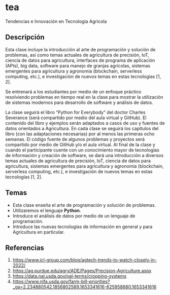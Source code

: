 # tea
Tendencias e Innovación en Tecnología Agrícola


## Descripción
Esta clase incluye la introducción al arte de programación y solución de problemas, así como temas actuales de agricultura de precisión, IoT, ciencia de datos para agricultura, interfaces de programa de aplicación (APIs), big data, software para manejo de granjas agrícolas, sistemas emergentes para agricultura y agronomía (blockchain, serverless computing, etc.), e investigación de nuevos temas en estas tecnologías [1, 2]. 

Se entrenará a los estudiantes por medio de un enfoque práctico resolviendo problemas en tiempo real en la clase para mostrar la utilización de sistemas modernos para desarrollo de software y análisis de datos. 

La clase seguirá el libro “Python for Everybody” del doctor Charles Severance (será compartido por medio del aula virtual y GitHub). El contenido del libro y ejemplos serán adaptados a casos de uso y fuentes de datos orientados a Agricultura. En cada clase se seguirá los capítulos del libro (con las adaptaciones necesarias) por al menos las primeras ocho semanas. El código fuente de algunos problemas y proyectos será compartido por medio de GitHub y/o el aula virtual. Al final de la clase y cuando el participante cuente con un conocimiento mayor de tecnologías de información y creación de software, se dará una introducción a diversos temas actuales de agricultura de precisión, IoT, ciencia de datos para agricultura, sistemas emergentes para agricultura y agronomía (blockchain, serverless computing, etc.), e investigación de nuevos temas en estas tecnologías [1, 2].  

## Temas
- Esta clase enseña el arte de programación y solución de problemas.
- Utilizaremos el lenguaje **Python**.
- Introduce el análisis de datos por medio de un lenguaje de programación.
- Introduce las nuevas tecnologías de información en general y para Agricultura en particular.

## Referencias
1.	https://www.icl-group.com/blog/agtech-trends-to-watch-closely-in-2022/
2.	https://ag.purdue.edu/agry/ADE/Pages/Precision-Agriculture.aspx
3.	https://data.nal.usda.gov/nal-terms/cropping-systems
4.	https://www.nifa.usda.gov/farm-bill-priorities?_ga=2.234880542.1856802589.1653341616-625958680.1653341616

